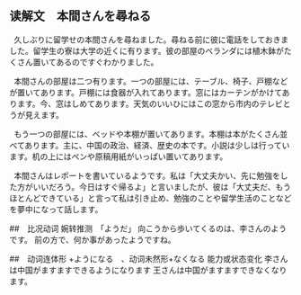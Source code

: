 ## 读解文　本間さんを尋ねる

&nbsp;&nbsp;久しぶりに留学せの本間さんを尋ねました。尋ねる前に彼に電話をしておきました。留学生の寮は大学の近くに有ります。彼の部屋のベランダには植木鉢がたくさん置いてあるのですぐわかりました。


&nbsp;&nbsp;本間さんの部屋は二つ有ります。一つの部屋には、テーブル、椅子、戸棚などが置いてあります。戸棚には食器が入れてあります。窓にはカーテンがかけてあります。今、窓はしめてあります。天気のいいひにはこの窓から市内のテレビとうが見えます。

&nbsp;&nbsp;もう一つの部屋には、ベッドや本棚が置いてあります。本棚は本がたくさん並べてあります。主に、中国の政治、経済、歴史の本です。小説は少しは行っています。机の上にはペンや原稿用紙がいっぱい置いてあります。

&nbsp;&nbsp;本間さんはレポートを書いているようです。私は「大丈夫かい、先に勉強をした方がいいだろう。今日はすぐ帰るよ」と言いましたが、彼は「大丈夫だ、もうほとんどできている」と言って私は引き止め、勉強のことや留学生活のことなどを夢中になって話します。


##　比况动词 婉转推测　「ようだ」
向こうから歩いてくるのは、李さんのようです。
前の方で、何か事があったようですね。

##　动词连体形 +ようになる　、动词未然形+なくなる 能力或状态变化
李さんは中国がますますできるようになります
王さんは中国がますますできなくなります。

